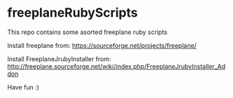 # freeplaneRubyScripts

This repo contains some asorted freeplane ruby scripts

Install freeplane from: https://sourceforge.net/projects/freeplane/

Install FreeplaneJrubyInstaller from: http://freeplane.sourceforge.net/wiki/index.php/FreeplaneJrubyInstaller_Addon

Have fun :)



